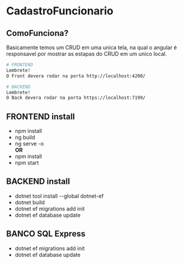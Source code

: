 # CadastroFuncionario

## ComoFunciona?
Basicamente temos um CRUD em uma unica tela, na qual o angular é responsavel por mostrar as estapas do CRUD em um unico local.

```bash
# FRONTEND
Lembrete!
O Front devera rodar na porta http://localhost:4200/

# BACKEND
Lembrete!
O Back devera rodar na porta https://localhost:7199/
```

## FRONTEND install
 - npm install
 - ng build
 - ng serve -o
 <br/><b>OR</b>
 - npm install
 - npm start

## BACKEND install
 - dotnet tool install --global dotnet-ef
 - dotnet build
 - dotnet ef migrations add init 
 - dotnet ef database update  
 
## BANCO SQL Express
 - dotnet ef migrations add init 
 - dotnet ef database update 
